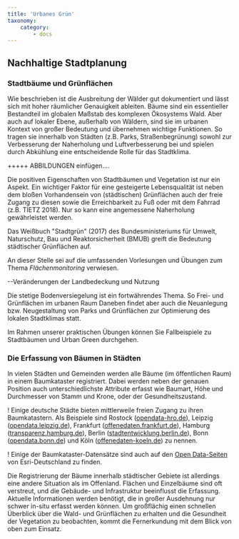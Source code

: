 ```yaml
---
title: 'Urbanes Grün'
taxonomy:
    category:
        - docs
---
```


## Nachhaltige Stadtplanung
### Stadtbäume und Grünflächen
Wie beschrieben ist die Ausbreitung der Wälder gut dokumentiert und lässt sich mit hoher räumlicher Genauigkeit ableiten. Bäume sind ein essentieller Bestandteil im globalen Maßstab des komplexen Ökosystems Wald. Aber auch auf lokaler Ebene, außerhalb von Wäldern, sind sie im urbanen Kontext von großer Bedeutung und übernehmen wichtige Funktionen. So tragen sie innerhalb von Städten (z.B. Parks, Straßenbegrünung) sowohl zur Verbesserung der Naherholung und Luftverbesserung bei und spielen durch Abkühlung eine entscheidende Rolle für das Stadtklima.

+++++ ABBILDUNGEN einfügen....

Die positiven Eigenschaften von Stadtbäumen und Vegetation ist nur ein Aspekt. Ein wichtiger Faktor für eine gesteigerte Lebensqualität ist neben dem bloßen Vorhandensein von (städtischen) Grünflächen auch der freie Zugang zu diesen sowie die Erreichbarkeit zu Fuß oder mit dem Fahrrad (z.B. TIETZ 2018). Nur so kann eine angemessene Naherholung gewährleistet werden.

Das Weißbuch "Stadtgrün" (2017) des Bundesministeriums für Umwelt, Naturschutz, Bau und Reaktorsicherheit (BMUB) greift die Bedeutung städtischer Grünflächen auf.

An dieser Stelle sei auf die umfassenden Vorlesungen und Übungen zum Thema _Flächenmonitoring_ verwiesen.

--Veränderungen der Landbedeckung und Nutzung

Die stetige Bodenversiegelung ist ein fortwährendes Thema. So Frei- und Grünflächen im urbanen Raum
Daneben findet aber auch die Neuanlegung bzw. Neugestaltung von Parks und Grünflächen zur Optimierung des lokalen Stadtklimas statt.

Im Rahmen unserer praktischen Übungen können Sie Fallbeispiele zu Stadtbäumen und Urban Green durchgehen.

### Die Erfassung von Bäumen in Städten

In vielen Städten und Gemeinden werden alle Bäume (im öffentlichen Raum) in einem Baumkataster registriert. Dabei werden neben der genauen Position auch unterschiedlichste Attribute erfasst wie Baumart, Höhe und Durchmesser von Stamm und Krone, oder der Gesundheitszustand.

! Einige deutsche Städte bieten mittlerweile freien Zugang zu ihren Baumkatastern. Als Beispiele sind Rostock ([opendata-hro.de](https://www.opendata-hro.de/dataset/baeume)), Leipzig ([opendata.leipzig.de](https://opendata.leipzig.de/dataset/strassenbaumkataster)), Frankfurt ([offenedaten.frankfurt.de](http://www.offenedaten.frankfurt.de/dataset/baumkataster-frankfurt-am-main)), Hamburg ([transparenz.hamburg.de](http://suche.transparenz.hamburg.de/?q=Baumkataster&sort=score+desc%2Ctitle_string+asc&esq_not_all_versions=true)), Berlin ([stadtentwicklung.berlin.de](https://www.stadtentwicklung.berlin.de/geoinformation/)), Bonn ([opendata.bonn.de](https://opendata.bonn.de/dataset/baumstandorte)) und Köln ([offenedaten-koeln.de](https://www.offenedaten-koeln.de/dataset/baumkataster-koeln)) zu nennen.

! Einige der Baumkataster-Datensätze sind auch auf den [Open Data-Seiten](https://opendata-esri-de.opendata.arcgis.com/datasets?q=baumkataster) von Esri-Deutschland zu finden.

Die Registrierung der Bäume innerhalb städtischer Gebiete ist allerdings eine andere Situation als im Offenland. Flächen und Einzelbäume sind oft verstreut, und die Gebäude- und Infrastruktur beeinflusst die Erfassung. Aktuelle Informationen werden benötigt, die in großer Ausdehnung nur schwer in-situ erfasst werden können. Um großflächig einen schnellen Überblick über die Wald- und Grünflächen zu erhalten und die Gesundheit der Vegetation zu beobachten, kommt die Fernerkundung mit dem Blick von oben zum Einsatz.
